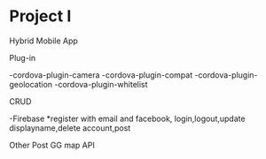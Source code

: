 # Project I

Hybrid Mobile App

Plug-in

-cordova-plugin-camera
-cordova-plugin-compat
-cordova-plugin-geolocation
-cordova-plugin-whitelist

CRUD

-Firebase *register with email and facebook, login,logout,update displayname,delete account,post

Other
Post
GG map API

